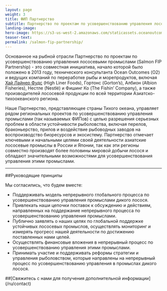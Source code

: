 ```yaml
---
layout: page
weight: 3
title: ФИП Партнерство
subtitle: Партнерство по проектам по усовершенствованию управления лососевыми промыслами (Salmon FIP Partnership) 
landing-image:
hero-image: https://s3-us-west-2.amazonaws.com/staticassets.oceanoutcomes.org/hero+photos/russian-salmon-fip-partnership-hero.jpg
teaser-text:
permalink: /salmon-fip-partnership/
---
```

Основанное на рыбной отрасли Партнерство по проектам по усовершенствованию управления лососевыми промыслами (Salmon FIP Partnership) - это совместная инициатива, начало которой было положено в 2013 году, технического консультанта Ocean Outcomes (О2) и ведущих компаний по переработке рыбы и морепродуктов, включая <a href="http://www.highlinerfoods.com/en/home/default.aspx" target="_blank">Хай Лайнер Фудс</a> (High Liner Foods), Гортонс (Gorton’s), Албион (Albion Fisheries), Нестле (Nestlé) и Фишинг Ко (The Fishin’ Company), а также  производителей лососевой продукции по всей территории Азиатско-тихоокеанского региона.

Наше Партнерство, представляющее страны Тихого океана, управляет рядом региональных проектов по усовершенствованию управления промыслами (так называемых ФИПов) с целью разрешения серьезных проблем в области устойчивости рыболовства, включая перелов, браконьерство, прилов и воздействие рыбоводных заводов на воспроизводство биоресурсов и экосистему. Партнерство отмечает ключевыми и начальными целями своей деятельности азиатские лососевые промыслы в России и Японии, так как эти регионы совместно производят более половины мировой добычи лосося и обладают значительными возможностями для усовершенствования управления этими промыслами.
____

##Руководящие принципы

Мы согласились, что будем вместе:

* Поддерживать модель непрерывного глобального процесса по усовершенствованию управления промыслами дикого лосося.
* Привлекать наши цепочки поставок к обсуждению и действиям, направленных на поддержание непрерывного процесса по усовершенствованию управления промыслами. 
* Публично заявлять о наших целях по глобальной поддержке устойчивых лососевых промыслов, осуществлять мониторинг и измерять прогресс нашей деятельности по достижению поставленных нами целей.
* Осуществлять финансовые вложения в непрерывный процесс по усовершенствованию управления этими промыслами.
* Принимать участие и поддерживать реформы стратегии и управления рыболовством, которые направлены на непрерывный процесс по усовершенствованию управления в промыслах дикого лосося.

##[Свяжитесь с нами для получения дополнительной информации] (/ru/contact) 
